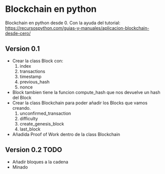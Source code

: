 # Blockchain en python
Blockchain en python desde 0. Con la ayuda del tutorial:
https://recursospython.com/guias-y-manuales/aplicacion-blockchain-desde-cero/

## Version 0.1  
- Crear la class Block con:
    1. index
    2. transactions
    3. timestamp
    4. previous_hash
    5. nonce
- Block tambien tiene la funcion compute_hash que nos devuelve un hash del Block
- Crear la class Blockchain para poder añadir los Blocks que vamos creando.
    1. unconfirmed_transaction
    2. difficulty
    3. create_genesis_block
    4. last_block
- Añadida Proof of Work dentro de la class Blockchain

## Version 0.2 TODO 
- Añadir bloques a la cadena
- Minado
